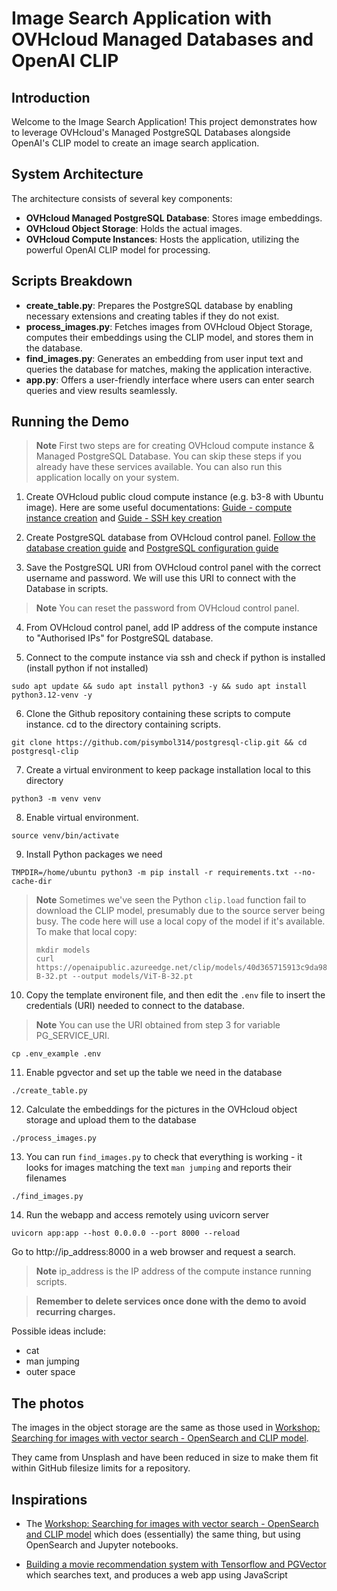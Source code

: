 # Image Search Application with OVHcloud Managed Databases and OpenAI CLIP

## Introduction
Welcome to the Image Search Application! This project demonstrates how to leverage OVHcloud's Managed PostgreSQL Databases alongside OpenAI's CLIP model to create an image search application.

## System Architecture
The architecture consists of several key components:
- **OVHcloud Managed PostgreSQL Database**: Stores image embeddings.
- **OVHcloud Object Storage**: Holds the actual images.
- **OVHcloud Compute Instances**: Hosts the application, utilizing the powerful OpenAI CLIP model for processing.

## Scripts Breakdown
- **create_table.py**: Prepares the PostgreSQL database by enabling necessary extensions and creating tables if they do not exist.
- **process_images.py**: Fetches images from OVHcloud Object Storage, computes their embeddings using the CLIP model, and stores them in the database.
- **find_images.py**: Generates an embedding from user input text and queries the database for matches, making the application interactive.
- **app.py**: Offers a user-friendly interface where users can enter search queries and view results seamlessly.

## Running the Demo
> **Note** First two steps are for creating OVHcloud compute instance & Managed PostgreSQL Database. You can skip these steps if you already have these services available. You can also run this application locally on your system.

1. Create OVHcloud public cloud compute instance (e.g. b3-8 with Ubuntu image). Here are some useful documentations: [Guide - compute instance creation](https://support.us.ovhcloud.com/hc/en-us/articles/360002245164-Creating-and-Connecting-a-Public-Cloud-Instance) and [Guide - SSH key creation](https://support.us.ovhcloud.com/hc/en-us/articles/33773177952659-Create-and-use-SSH-keys-for-Public-Cloud-instances)

2. Create PostgreSQL database from OVHcloud control panel. [Follow the database creation guide](https://support.us.ovhcloud.com/hc/en-us/articles/20611621210515-Getting-Started-with-Cloud-Databases) and [PostgreSQL configuration guide](https://support.us.ovhcloud.com/hc/en-us/articles/21535313272083-PostgreSQL-Configure-an-Instance-to-Accept-Incoming-Connections)

3. Save the PostgreSQL URI from OVHcloud control panel with the correct username and password. We will use this URI to connect with the Database in scripts.
> **Note** You can reset the password from OVHcloud control panel.

4. From OVHcloud control panel, add IP address of the compute instance to "Authorised IPs" for PostgreSQL database.

5. Connect to the compute instance via ssh and check if python is installed (install python if not installed)
```shell
sudo apt update && sudo apt install python3 -y && sudo apt install python3.12-venv -y
```

6. Clone the Github repository containing these scripts to compute instance. cd to the directory containing scripts.
```shell
git clone https://github.com/pisymbol314/postgresql-clip.git && cd postgresql-clip
```

7. Create a virtual environment to keep package installation local to this directory
```shell
python3 -m venv venv
```

8. Enable virtual environment.
```shell
source venv/bin/activate
```

9. Install Python packages we need
```shell
TMPDIR=/home/ubuntu python3 -m pip install -r requirements.txt --no-cache-dir
```

> **Note** Sometimes we've seen the Python `clip.load` function fail to download the CLIP model, presumably due to the source server being busy. The code here will use a local copy of the model if it's available. To make that local copy:
>
>     mkdir models
>     curl https://openaipublic.azureedge.net/clip/models/40d365715913c9da98579312b702a82c18be219cc2a73407c4526f58eba950af/ViT-B-32.pt --output models/ViT-B-32.pt

10. Copy the template environent file, and then edit the `.env` file to insert the credentials (URI) needed to connect to the database. 
> **Note** You can use the URI obtained from step 3 for variable PG_SERVICE_URI.
```shell
cp .env_example .env
```

11. Enable pgvector and set up the table we need in the database
```shell
./create_table.py
```

12. Calculate the embeddings for the pictures in the OVHcloud object storage and upload them to the database
```shell
./process_images.py
```

13. You can run `find_images.py` to check that everything is working - it looks for images matching the text `man jumping` and reports their filenames
```shell
./find_images.py
```

14. Run the webapp and access remotely using uvicorn server
```shell
uvicorn app:app --host 0.0.0.0 --port 8000 --reload
```
Go to http://ip_address:8000 in a web browser and request a search.
> **Note** ip_address is the IP address of the compute instance running scripts.

> **Remember to delete services once done with the demo to avoid recurring charges.**

Possible ideas include:
* cat
* man jumping
* outer space

## The photos

The images in the object storage are the same as those used in [Workshop: Searching for images with vector search - OpenSearch and CLIP model](https://github.com/Aiven-Labs/workshop-multimodal-search-CLIP-OpenSearch).

They came from Unsplash and have been reduced in size to make them fit within
GitHub filesize limits for a repository.


## Inspirations

* The [Workshop: Searching for images with vector search - OpenSearch and CLIP
  model](https://github.com/Aiven-Labs/workshop-multimodal-search-CLIP-OpenSearch)
  which does (essentially) the same thing, but using OpenSearch and Jupyter
  notebooks.

* [Building a movie recommendation system with Tensorflow and
  PGVector](https://github.com/Aiven-Labs/pgvector-tensorflow-movie-recommendations-workshop)
  which searches text, and produces a web app using JavaScript
